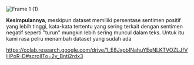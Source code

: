 ![Frame 1 (1)](https://github.com/22bayusetia/PyCuan/assets/90087096/3a09a3e7-c962-447c-9860-5ecba47546e0)


**Kesimpulannya**, meskipun dataset memiliki persentase sentimen positif yang lebih tinggi, kata-kata tertentu yang sering terkait dengan sentimen negatif seperti "turun" mungkin lebih sering muncul dalam teks. Untuk itu kami rasa pelru menambah dataset yang sudah ada

https://colab.research.google.com/drive/1_E8JxpbINahuYEeNLKTVOZLJfVHPoR-D#scrollTo=2y_Bnti2rdx3
